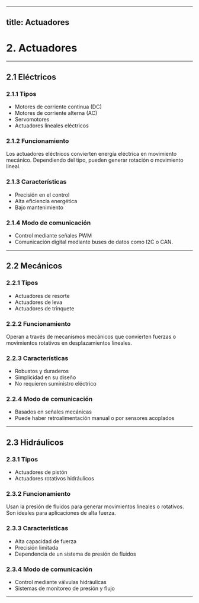 
---
title: Actuadores
---

# 2. Actuadores

---

## 2.1 Eléctricos

### 2.1.1 Tipos
- Motores de corriente continua (DC)
- Motores de corriente alterna (AC)
- Servomotores
- Actuadores lineales eléctricos

### 2.1.2 Funcionamiento
Los actuadores eléctricos convierten energía eléctrica en movimiento mecánico. Dependiendo del tipo, pueden generar rotación o movimiento lineal. 

### 2.1.3 Características
- Precisión en el control
- Alta eficiencia energética
- Bajo mantenimiento

### 2.1.4 Modo de comunicación
- Control mediante señales PWM
- Comunicación digital mediante buses de datos como I2C o CAN.

---

## 2.2 Mecánicos

### 2.2.1 Tipos
- Actuadores de resorte
- Actuadores de leva
- Actuadores de trinquete

### 2.2.2 Funcionamiento
Operan a través de mecanismos mecánicos que convierten fuerzas o movimientos rotativos en desplazamientos lineales.

### 2.2.3 Características
- Robustos y duraderos
- Simplicidad en su diseño
- No requieren suministro eléctrico

### 2.2.4 Modo de comunicación
- Basados en señales mecánicas
- Puede haber retroalimentación manual o por sensores acoplados

---

## 2.3 Hidráulicos

### 2.3.1 Tipos
- Actuadores de pistón
- Actuadores rotativos hidráulicos

### 2.3.2 Funcionamiento
Usan la presión de fluidos para generar movimientos lineales o rotativos. Son ideales para aplicaciones de alta fuerza.

### 2.3.3 Características
- Alta capacidad de fuerza
- Precisión limitada
- Dependencia de un sistema de presión de fluidos

### 2.3.4 Modo de comunicación
- Control mediante válvulas hidráulicas
- Sistemas de monitoreo de presión y flujo

---

